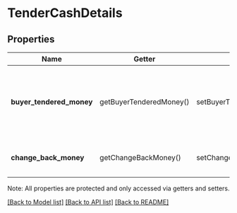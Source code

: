 # TenderCashDetails

## Properties
Name | Getter | Setter | Type | Description | Notes
------------ | ------------- | ------------- | ------------- | ------------- | -------------
**buyer_tendered_money** | getBuyerTenderedMoney() | setBuyerTenderedMoney($value) | [**\SquareConnect\Model\Money**](Money.md) | The total amount of cash provided by the buyer, before change is given. | [optional] 
**change_back_money** | getChangeBackMoney() | setChangeBackMoney($value) | [**\SquareConnect\Model\Money**](Money.md) | The amount of change returned to the buyer. | [optional] 

Note: All properties are protected and only accessed via getters and setters.

[[Back to Model list]](../../README.md#documentation-for-models) [[Back to API list]](../../README.md#documentation-for-api-endpoints) [[Back to README]](../../README.md)

